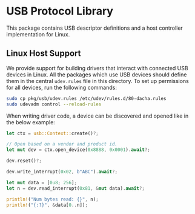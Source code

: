 # USB Protocol Library

This package contains USB descriptor definitions and a host controller implementation for Linux.

## Linux Host Support

We provide support for building drivers that interact with connected USB devices in Linux. All the
packages which use USB devices should define them in the central `udev.rules` file in this
directory. To set up permissions for all devices, run the following commands:

```bash
sudo cp pkg/usb/udev.rules /etc/udev/rules.d/80-dacha.rules
sudo udevadm control --reload-rules
```

When writing driver code, a device can be discovered and opened like in the below example:

```rust
let ctx = usb::Context::create()?;

// Open based on a vendor and product id.
let mut dev = ctx.open_device(0x8888, 0x0001).await?;

dev.reset()?;

dev.write_interrupt(0x02, b"ABC").await?;

let mut data = [0u8; 256];
let n = dev.read_interrupt(0x81, &mut data).await?;

println!("Num bytes read: {}", n);
println!("{:?}", &data[0..n]);
```